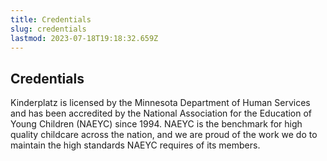 ```yaml
---
title: Credentials
slug: credentials
lastmod: 2023-07-18T19:18:32.659Z
---
```

## Credentials

Kinderplatz is licensed by the Minnesota Department of Human Services and has been accredited by the National Association for the Education of Young Children (NAEYC) since 1994. NAEYC is the benchmark for high quality childcare across the nation, and we are proud of the work we do to maintain the high standards NAEYC requires of its members.
